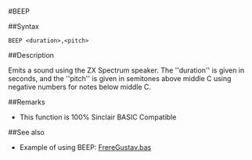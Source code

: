 #BEEP


##Syntax

```
BEEP <duration>,<pitch>
```

##Description

Emits a sound using the ZX Spectrum speaker. The ''duration'' is given in seconds, and the ''pitch'' is given in semitones above middle C using negative numbers for notes below middle C.

##Remarks

* This function is 100% Sinclair BASIC Compatible

##See also

* Example of using BEEP: [FrereGustav.bas](examples/freregustav.bas.md)


